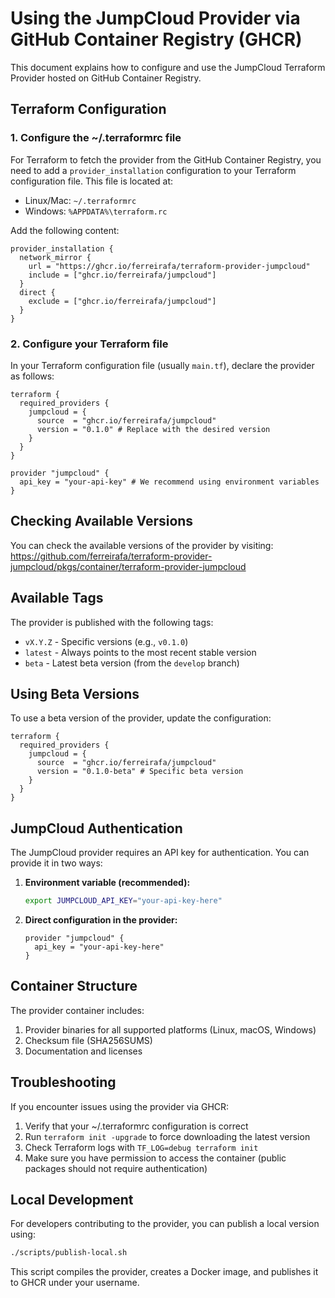 # Using the JumpCloud Provider via GitHub Container Registry (GHCR)

This document explains how to configure and use the JumpCloud Terraform Provider hosted on GitHub Container Registry.

## Terraform Configuration

### 1. Configure the ~/.terraformrc file

For Terraform to fetch the provider from the GitHub Container Registry, you need to add a `provider_installation` configuration to your Terraform configuration file. This file is located at:

- Linux/Mac: `~/.terraformrc`
- Windows: `%APPDATA%\terraform.rc`

Add the following content:

```hcl
provider_installation {
  network_mirror {
    url = "https://ghcr.io/ferreirafa/terraform-provider-jumpcloud"
    include = ["ghcr.io/ferreirafa/jumpcloud"]
  }
  direct {
    exclude = ["ghcr.io/ferreirafa/jumpcloud"]
  }
}
```

### 2. Configure your Terraform file

In your Terraform configuration file (usually `main.tf`), declare the provider as follows:

```hcl
terraform {
  required_providers {
    jumpcloud = {
      source  = "ghcr.io/ferreirafa/jumpcloud"
      version = "0.1.0" # Replace with the desired version
    }
  }
}

provider "jumpcloud" {
  api_key = "your-api-key" # We recommend using environment variables
}
```

## Checking Available Versions

You can check the available versions of the provider by visiting:
https://github.com/ferreirafa/terraform-provider-jumpcloud/pkgs/container/terraform-provider-jumpcloud

## Available Tags

The provider is published with the following tags:

- `vX.Y.Z` - Specific versions (e.g., `v0.1.0`)
- `latest` - Always points to the most recent stable version
- `beta` - Latest beta version (from the `develop` branch)

## Using Beta Versions

To use a beta version of the provider, update the configuration:

```hcl
terraform {
  required_providers {
    jumpcloud = {
      source  = "ghcr.io/ferreirafa/jumpcloud"
      version = "0.1.0-beta" # Specific beta version
    }
  }
}
```

## JumpCloud Authentication

The JumpCloud provider requires an API key for authentication. You can provide it in two ways:

1. **Environment variable (recommended):**
   ```bash
   export JUMPCLOUD_API_KEY="your-api-key-here"
   ```

2. **Direct configuration in the provider:**
   ```hcl
   provider "jumpcloud" {
     api_key = "your-api-key-here"
   }
   ```

## Container Structure

The provider container includes:

1. Provider binaries for all supported platforms (Linux, macOS, Windows)
2. Checksum file (SHA256SUMS)
3. Documentation and licenses

## Troubleshooting

If you encounter issues using the provider via GHCR:

1. Verify that your ~/.terraformrc configuration is correct
2. Run `terraform init -upgrade` to force downloading the latest version
3. Check Terraform logs with `TF_LOG=debug terraform init`
4. Make sure you have permission to access the container (public packages should not require authentication)

## Local Development

For developers contributing to the provider, you can publish a local version using:

```bash
./scripts/publish-local.sh
```

This script compiles the provider, creates a Docker image, and publishes it to GHCR under your username. 